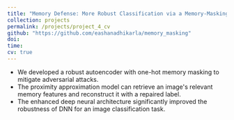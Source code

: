 ```yaml
---
title: "Memory Defense: More Robust Classification via a Memory-Masking Autoencoder"
collection: projects
permalink: /projects/project_4_cv
github: "https://github.com/eashanadhikarla/memory_masking"
doi: 
time:
cv: true
---
```


- We developed a robust autoencoder with one-hot memory masking to mitigate adversarial attacks.
- The proximity approximation model can retrieve an image's relevant memory features and reconstruct it with a repaired label.
- The enhanced deep neural architecture significantly improved the robustness of DNN for an image classification task.